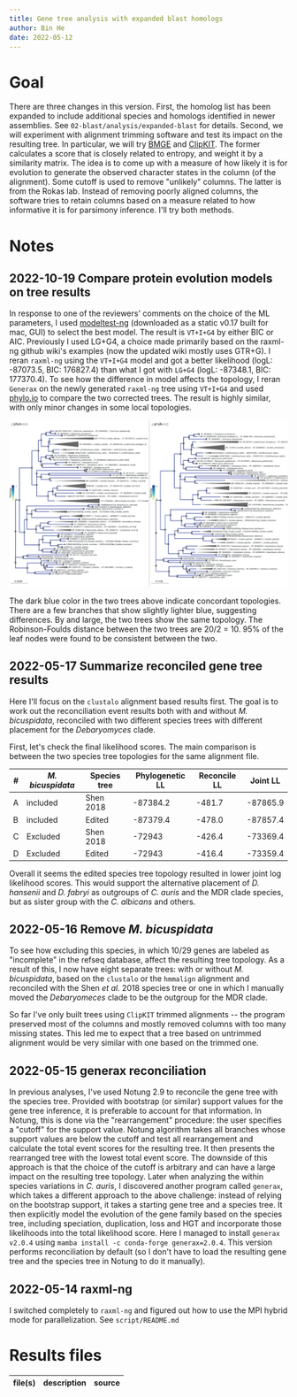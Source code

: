 ```yaml
---
title: Gene tree analysis with expanded blast homologs
author: Bin He
date: 2022-05-12
---
```


# Goal
There are three changes in this version. First, the homolog list has been expanded to include additional species and homologs identified in newer assemblies. See `02-blast/analysis/expanded-blast` for details. Second, we will experiment with alignment trimming software and test its impact on the resulting tree. In particular, we will try [BMGE](http://gensoft.pasteur.fr/docs/BMGE/1.12/BMGE_doc.pdf) and [ClipKIT](https://github.com/JLSteenwyk/ClipKIT). The former calculates a score that is closely related to entropy, and weight it by a similarity matrix. The idea is to come up with a measure of how likely it is for evolution to generate the observed character states in the column (of the alignment). Some cutoff is used to remove "unlikely" columns. The latter is from the Rokas lab. Instead of removing poorly aligned columns, the software tries to retain columns based on a measure related to how informative it is for parsimony inference. I'll try both methods.

# Notes
## 2022-10-19 Compare protein evolution models on tree results
In response to one of the reviewers' comments on the choice of the ML parameters, I used [modeltest-ng](https://github.com/ddarriba/modeltest) (downloaded as a static v0.17 built for mac, GUI) to select the best model. The result is `VT+I+G4` by either BIC or AIC. Previously I used LG+G4, a choice made primarily based on the raxml-ng github wiki's examples (now the updated wiki mostly uses GTR+G). I reran `raxml-ng` using the `VT+I+G4` model and got a better likelihood (logL: -87073.5, BIC: 176827.4) than what I got with `LG+G4` (logL: -87348.1, BIC: 177370.4). To see how the difference in model affects the topology, I reran `Generax` on the newly generated `raxml-ng` tree using `VT+I+G4` and used [phylo.io](https://beta.phylo.io/) to compare the two corrected trees. The result is highly similar, with only minor changes in some local topologies.

![compare trees](output/img/20221019-compare-gene-tree-LG+G-VT+I+G-phylo.io.png)

The dark blue color in the two trees above indicate concordant topologies. There are a few branches that show slightly lighter blue, suggesting differences. By and large, the two trees show the same topology. The Robinson-Foulds distance between the two trees are 20/2 = 10. 95% of the leaf nodes were found to be consistent between the two.

## 2022-05-17 Summarize reconciled gene tree results

Here I'll focus on the `clustalo` alignment based results first. The goal is to work out the reconciliation event results both with and without _M. bicuspidata_, reconciled with two different species trees with different placement for the _Debaryomyces_ clade.

First, let's check the final likelihood scores. The main comparison is between the two species tree topologies for the same alignment file.

| #    | _M. bicuspidata_ | Species tree | Phylogenetic LL | Reconcile LL | Joint LL |
| ---- | ---------------- | ------------ | --------------- | ------------ | -------- |
| A    | included         | Shen 2018    | -87384.2        | -481.7       | -87865.9 |
| B    | included         | Edited       | -87379.4        | -478.0       | -87857.4 |
| C    | Excluded         | Shen 2018    | -72943          | -426.4       | -73369.4 |
| D    | Excluded         | Edited       | -72943          | -416.4       | -73359.4 |

Overall it seems the edited species tree topology resulted in lower joint log likelihood scores. This would support the alternative placement of _D. hansenii_ and _D. fabryi_ as outgroups of _C. auris_ and the MDR clade species, but as sister group with the _C. albicans_ and others.

## 2022-05-16 Remove _M. bicuspidata_

To see how excluding this species, in which 10/29 genes are labeled as "incomplete" in the refseq database, affect the resulting tree topology. As a result of this, I now have eight separate trees: with or without _M. bicuspidata_, based on the `clustalo` or the `hmmalign` alignment and reconciled with the Shen _et al._ 2018 species tree or one in which I manually moved the _Debaryomeces_ clade to be the outgroup for the MDR clade.

So far I've only built trees using `ClipKIT` trimmed alignments -- the program preserved most of the columns and mostly removed columns with too many missing states. This led me to expect that a tree based on untrimmed alignment would be very similar with one based on the trimmed one. 

## 2022-05-15 generax reconciliation

In previous analyses, I've used Notung 2.9 to reconcile the gene tree with the species tree. Provided with bootstrap (or similar) support values for the gene tree inference, it is preferable to account for that information. In Notung, this is done via the "rearrangement" procedure: the user specifies a "cutoff" for the support value. Notung algorithm takes all branches whose support values are below the cutoff and test all rearrangement and calculate the total event scores for the resulting tree. It then presents the rearranged tree with the lowest total event score. The downside of this approach is that the choice of the cutoff is arbitrary and can have a large impact on the resulting tree topology. Later when analyzing the within species variations in _C. auris_,  I discovered another program called `generax`, which takes a different approach to the above challenge: instead of relying on the bootstrap support, it takes a starting gene tree and a species tree. It then explicitly model the evolution of the gene family based on the species tree, including speciation, duplication, loss and HGT and incorporate those likelihoods into the total likelihood score. Here I managed to install `generax v2.0.4` using `mamba install -c conda-forge generax=2.0.4`. This version performs reconciliation by default (so I don't have to load the resulting gene tree and the species tree in Notung to do it manually).

## 2022-05-14 raxml-ng

I switched completely to `raxml-ng` and figured out how to use the MPI hybrid mode for parallelization. See `script/README.md`
# Results files
file(s) | description | source 
------- | ----------- | ------
